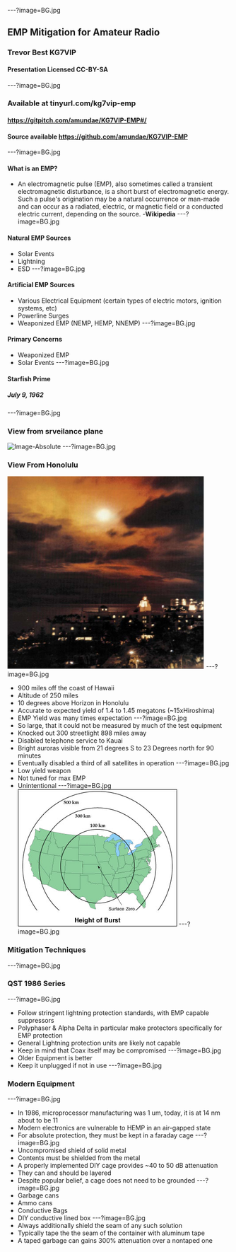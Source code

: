 ---?image=BG.jpg
## EMP Mitigation for Amateur Radio
### Trevor Best KG7VIP
#### Presentation Licensed CC-BY-SA
---?image=BG.jpg
### Available at tinyurl.com/kg7vip-emp
#### https://gitpitch.com/amundae/KG7VIP-EMP#/
#### Source available https://github.com/amundae/KG7VIP-EMP
---?image=BG.jpg
#### What is an EMP?
* An electromagnetic pulse (EMP), also sometimes called a transient electromagnetic disturbance, is a short burst of electromagnetic energy. Such a pulse's origination may be a natural occurrence or man-made and can occur as a radiated, electric, or magnetic field or a conducted electric current, depending on the source. -**Wikipedia**
---?image=BG.jpg
#### Natural EMP Sources
- Solar Events
- Lightning
- ESD
---?image=BG.jpg
#### Artificial EMP Sources
- Various Electrical Equipment (certain types of electric motors, ignition systems, etc)
- Powerline Surges
- Weaponized EMP (NEMP, HEMP, NNEMP)
---?image=BG.jpg
#### Primary Concerns
- Weaponized EMP
- Solar Events
---?image=BG.jpg
#### Starfish Prime
##### July 9, 1962
---?image=BG.jpg
### View from srveilance plane
![Image-Absolute](surv.jpg)
---?image=BG.jpg
### View From Honolulu
![Image-Absolute](honolulu.jpg)
---?image=BG.jpg
- 900 miles off the coast of Hawaii
- Altitude of 250 miles
- 10 degrees above Horizon in Honolulu
- Accurate to expected yield of 1.4 to 1.45 megatons (~15xHiroshima)
- EMP Yield was many times expectation
---?image=BG.jpg
- So large, that it could not be measured by much of the test equipment
- Knocked out 300 streetlight 898 miles away
- Disabled telephone service to Kauai
- Bright auroras visible from 21 degrees S to 23 Degrees north for 90 minutes
- Eventually disabled a third of all satellites in operation
---?image=BG.jpg
- Low yield weapon
- Not tuned for max EMP 
- Unintentional
---?image=BG.jpg
![Image-Absolute](EMP.jpg)
---?image=BG.jpg
### Mitigation Techniques
---?image=BG.jpg
### QST 1986 Series
---?image=BG.jpg
* Follow stringent lightning protection standards, with EMP capable suppressors
* Polyphaser & Alpha Delta in particular make protectors specifically for EMP protection
* General Lightning protection units are likely not capable
* Keep in mind that Coax itself may be compromised
---?image=BG.jpg
* Older Equipment is better
* Keep it unplugged if not in use
---?image=BG.jpg
### Modern Equipment
---?image=BG.jpg
* In 1986, microprocessor manufacturing was 1 um, today, it is at 14 nm about to be 11
* Modern electronics are vulnerable to HEMP in an air-gapped state
* For absolute protection, they must be kept in a faraday cage
---?image=BG.jpg
* Uncompromised shield of solid metal
* Contents must be shielded from the metal
* A properly implemented DIY cage provides ~40 to 50 dB attenuation
* They can and should be layered
* Despite popular belief, a cage does not need to be grounded
---?image=BG.jpg
* Garbage cans
* Ammo cans
* Conductive Bags
* DIY conductive lined box
---?image=BG.jpg
* Always additionally shield the seam of any such solution
* Typically tape the the seam of the container with aluminum tape
* A taped garbage can gains 300% attenuation over a nontaped one


